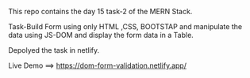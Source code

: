This repo contains the day 15 task-2 of the MERN Stack.

Task-Build Form using only HTML ,CSS, BOOTSTAP and manipulate the data using JS-DOM and display the form data in a Table.

Depolyed the task in netlify.

Live Demo ==> https://dom-form-validation.netlify.app/
